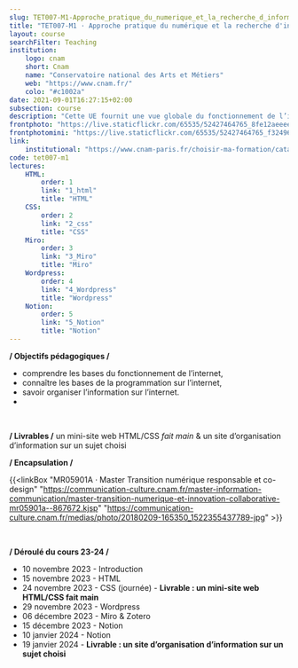 ```yaml
---
slug: TET007-M1-Approche_pratique_du_numerique_et_la_recherche_d_information
title: "TET007-M1 · Approche pratique du numérique et la recherche d'information"
layout: course
searchFilter: Teaching
institution:
    logo: cnam
    short: Cnam
    name: "Conservatoire national des Arts et Métiers"
    web: "https://www.cnam.fr/"
    colo: "#c1002a"
date: 2021-09-01T16:27:15+02:00
subsection: course
description: "Cette UE fournit une vue globale du fonctionnement de l’internet, enseigne les bases des languages essentiels au fonctionnement de l’internet (HTML, CSS, JS), et d'outils actuellement utilisés sur l’internet. L’objectif est d’acculturer les apprenants au fonctionnement de l’internet et aux outils permettant d’y structurer l’information."
frontphoto: "https://live.staticflickr.com/65535/52427464765_8fe12aeeee_h.jpg"
frontphotomini: "https://live.staticflickr.com/65535/52427464765_f32496b132_n.jpg"
link:
    institutional: "https://www.cnam-paris.fr/choisir-ma-formation/catalogue-des-formations/pratiques-de-recherche-en-design-art-et-creation-1349639.kjsp?RF=1493737534092"
code: tet007-m1
lectures:
    HTML:
        order: 1
        link: "1_html"
        title: "HTML"
    CSS:
        order: 2
        link: "2_css"
        title: "CSS"
    Miro:
        order: 3
        link: "3_Miro"
        title: "Miro"
    Wordpress:
        order: 4
        link: "4_Wordpress"
        title: "Wordpress"
    Notion:
        order: 5
        link: "5_Notion"
        title: "Notion"
---
```


**/ Objectifs pédagogiques /**
- comprendre les bases du fonctionnement de l’internet,
- connaître les bases de la programmation sur l’internet,
- savoir organiser l’information sur l’internet.
-

&nbsp;

**/ Livrables /** un mini-site web HTML/CSS *fait main* & un site d’organisation d’information sur un sujet choisi

**/ Encapsulation /**

{{<linkBox "MR05901A · Master Transition numérique responsable et co-design" "https://communication-culture.cnam.fr/master-information-communication/master-transition-numerique-et-innovation-collaborative-mr05901a--867672.kjsp" "https://communication-culture.cnam.fr/medias/photo/20180209-165350_1522355437789-jpg" >}}

&nbsp;

**/ Déroulé du cours 23-24 /**
- 10 novembre 2023 - Introduction
- 15 novembre 2023 - HTML
- 24 novembre 2023 - CSS (journée) - **Livrable : un mini-site web HTML/CSS fait main**
- 29 novembre 2023 - Wordpress
- 06 décembre 2023 - Miro & Zotero
- 15 décembre 2023 - Notion
- 10 janvier 2024 - Notion
- 19 janvier 2024 - **Livrable : un site d’organisation d’information sur un sujet choisi**